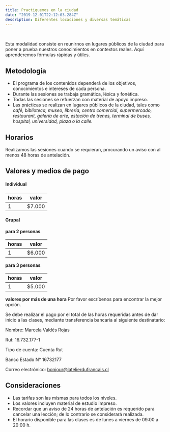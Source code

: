 ```yaml
---
title: Practiquemos en la ciudad
date: "2019-12-01T22:12:03.284Z"
description: Diferentes locaciones y diversas temáticas
---
```


<br />

Esta modalidad consiste en reunirnos en lugares públicos de la ciudad para poner a prueba
nuestros conocimientos en contextos reales. Aquí aprenderemos fórmulas rápidas y útiles.

## Metodología

- El programa de los contenidos dependerá de los objetivos, conocimientos e intereses de cada persona.
- Durante las sesiones se trabaja gramática, léxica y fonética.
- Todas las sesiones se refuerzan con material de apoyo impreso.
- Las prácticas se realizan en lugares públicos de la ciudad, tales como *café, biblioteca, museo, librería, centro comercial, supermercado, restaurant, galería de arte, estación de trenes, terminal de buses, hospital, universidad, plaza o la calle.*

## Horarios

Realizamos las sesiones cuando se requieran, procurando un aviso con al menos 48 horas de antelación.

## Valores y medios de pago

#### Individual

|horas|valor|
|---|---|
|1 | $7.000 |

#### Grupal

**para 2 personas**

| horas | valor |
| ------ | ------ |
| 1 | $6.000 |

**para 3 personas**

| horas | valor |
| ------ | ------ |
| 1 | $5.000 |

**valores por más de una hora**
Por favor escríbenos para encontrar la mejor opción.

Se debe realizar el pago por el total de las horas requeridas antes de dar inicio a las clases, mediante transferencia bancaria al siguiente destinatario:

Nombre: Marcela Valdés Rojas

Rut: 16.732.177-1

Tipo de cuenta: Cuenta Rut

Banco Estado N° 16732177

Correo electrónico: bonjour@latelierdufrancais.cl

## Consideraciones

- Las tarifas son las mismas para todos los niveles.
- Los valores incluyen material de estudio impreso.
- Recordar que un aviso de 24 horas de antelación es requerido para cancelar una lección; de lo contrario se considerará realizada.
- El horario disponible para las clases es de lunes a viernes de 09:00 a 20:00 h.
